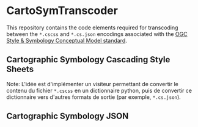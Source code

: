 # CartoSymTranscoder

This repository contains the code elements required for transcoding between the `*.cscss` and `*.cs.json` encodings associated with the [OGC Style & Symbology Conceptual Model standard](https://github.com/opengeospatial/styles-and-symbology).

## Cartographic Symbology Cascading Style Sheets

<!-- to be completed -->

Note: L'idée est d'implémenter un visiteur permettant de convertir le contenu du fichier `*.cscss` en un dictionnaire python, puis de convertir ce dictionnaire vers d'autres formats de sortie (par exemple, `*.cs.json`).

## Cartographic Symbology JSON

<!-- to be completed -->

<!-- Fonctionne avec la librairie [json-schema-to-class 0.2.4](https://pypi.org/project/json-schema-to-class/) -->
